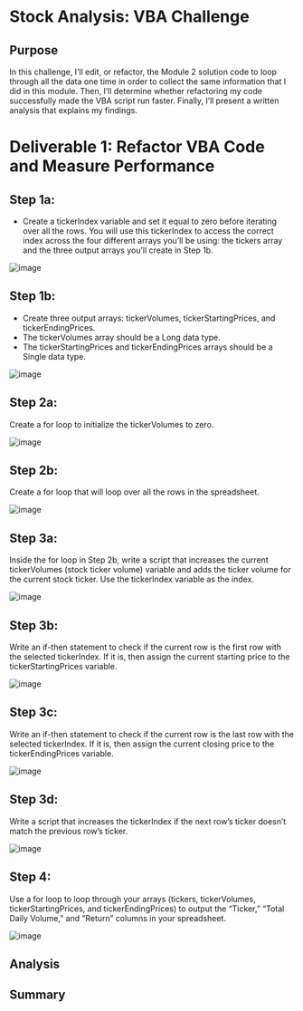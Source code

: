 # Stock Analysis: VBA Challenge
## Purpose
In this challenge, I’ll edit, or refactor, the Module 2 solution code to loop through all the data one time in order to collect the same information that I did in this module. Then, I’ll determine whether refactoring my code successfully made the VBA script run faster. Finally, I’ll present a written analysis that explains my findings.

# Deliverable 1: Refactor VBA Code and Measure Performance
## Step 1a:
* Create a tickerIndex variable and set it equal to zero before iterating over all the rows. You will use this tickerIndex to access the correct index across the four different arrays you’ll be using: the tickers array and the three output arrays you’ll create in Step 1b.

![image](https://user-images.githubusercontent.com/87340105/155652160-306ab02e-cd24-44aa-974d-8daf8ef04db2.png)


## Step 1b:
* Create three output arrays: tickerVolumes, tickerStartingPrices, and tickerEndingPrices.
* The tickerVolumes array should be a Long data type.
* The tickerStartingPrices and tickerEndingPrices arrays should be a Single data type.

![image](https://user-images.githubusercontent.com/87340105/155652208-9fba41d0-d6dd-4a09-a59c-609944dfbabc.png)

## Step 2a:
Create a for loop to initialize the tickerVolumes to zero.

![image](https://user-images.githubusercontent.com/87340105/155653682-ecd596c4-bc51-4880-bc72-fd2b3d72bd83.png)

## Step 2b:
Create a for loop that will loop over all the rows in the spreadsheet.

![image](https://user-images.githubusercontent.com/87340105/155653739-d35407eb-4a5f-4d40-ba14-58203fa38c8d.png)

## Step 3a:
Inside the for loop in Step 2b, write a script that increases the current tickerVolumes (stock ticker volume) variable and adds the ticker volume for the current stock ticker.
Use the tickerIndex variable as the index.

![image](https://user-images.githubusercontent.com/87340105/155653839-968bc6d9-dc78-41c9-94d7-33f8b6b4d5e1.png)

## Step 3b:
Write an if-then statement to check if the current row is the first row with the selected tickerIndex. If it is, then assign the current starting price to the tickerStartingPrices variable.

![image](https://user-images.githubusercontent.com/87340105/155653895-9c100b32-0ad4-4bfa-8278-905b17f0e6f1.png)

## Step 3c:
Write an if-then statement to check if the current row is the last row with the selected tickerIndex. If it is, then assign the current closing price to the tickerEndingPrices variable.

![image](https://user-images.githubusercontent.com/87340105/155653957-ec585f5e-ff09-4382-a8eb-35f963b3939a.png)

## Step 3d:
Write a script that increases the tickerIndex if the next row’s ticker doesn’t match the previous row’s ticker.

![image](https://user-images.githubusercontent.com/87340105/155654770-12803101-e23a-488c-bbbe-e064955b7f42.png)

## Step 4:
Use a for loop to loop through your arrays (tickers, tickerVolumes, tickerStartingPrices, and tickerEndingPrices) to output the “Ticker,” “Total Daily Volume,” and “Return” columns in your spreadsheet.

![image](https://user-images.githubusercontent.com/87340105/155655024-219bfcb1-4833-4d9e-9d96-7cefda651783.png)

## Analysis
## Summary
